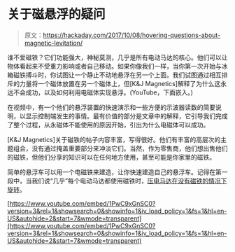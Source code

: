 # 关于磁悬浮的疑问

> 原文：<https://hackaday.com/2017/10/08/hovering-questions-about-magnetic-levitation/>

谁不爱磁铁？它们功能强大，神秘莫测，几乎是所有电动马达的核心。他们可以让物体看起来不受重力影响或者自己移动。如果你像我们一样，当你第一次开始与冰箱磁铁搏斗时，你试图让一个静止不动地悬浮在另一个上面。我们试图通过相互排斥的力量将一个磁体放置在另一个磁体上，但[K&J Magnetics]解释了为什么这永远不会成功，以及如何利用电磁体实现悬浮。(YouTube，下面嵌入。)

在视频中，有一个他们的悬浮装置的快速演示和一些方便的示波器读数的简要说明，以显示控制端发生的事情。最有价值的部分是文章中的解释，它引导我们完成了整个过程，从永磁体不能使用的原因开始，引出为什么电磁体可以成功。

[K&J Magnetics]关于磁铁的帖子内容丰富，写得很好。他们有丰富的高层次的主题组合，没有通过掩盖重要部分来冲淡它们。当然，作为零售商，他们想出售他们的磁铁，但他们分享的知识可以在任何地方使用，甚至可能是你家里的磁铁。

简单的悬浮车可以用一个电磁铁来建造，让你快速建造自己的悬浮车。记得在第一段中，当我们说“几乎”每个电动马达都使用磁铁时，[压电马达在没有磁铁的情况下旋转](http://hackaday.com/2015/12/10/esoteric-actuators/)。

 [https://www.youtube.com/embed/1PwC9xGnSC0?version=3&rel=1&showsearch=0&showinfo=1&iv_load_policy=1&fs=1&hl=en-US&autohide=2&start=7&wmode=transparent](https://www.youtube.com/embed/1PwC9xGnSC0?version=3&rel=1&showsearch=0&showinfo=1&iv_load_policy=1&fs=1&hl=en-US&autohide=2&start=7&wmode=transparent)

